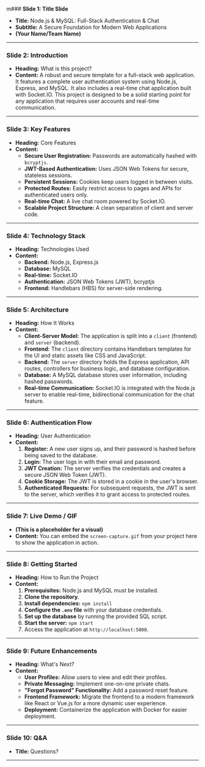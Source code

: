 m### **Slide 1: Title Slide**

- **Title:** Node.js & MySQL: Full-Stack Authentication & Chat
- **Subtitle:** A Secure Foundation for Modern Web Applications
- **(Your Name/Team Name)**

---

### **Slide 2: Introduction**

- **Heading:** What is this project?
- **Content:** A robust and secure template for a full-stack web application. It features a complete user authentication system using Node.js, Express, and MySQL. It also includes a real-time chat application built with Socket.IO. This project is designed to be a solid starting point for any application that requires user accounts and real-time communication.

---

### **Slide 3: Key Features**

- **Heading:** Core Features
- **Content:**
  - **Secure User Registration:** Passwords are automatically hashed with `bcryptjs`.
  - **JWT-Based Authentication:** Uses JSON Web Tokens for secure, stateless sessions.
  - **Persistent Sessions:** Cookies keep users logged in between visits.
  - **Protected Routes:** Easily restrict access to pages and APIs for authenticated users only.
  - **Real-time Chat:** A live chat room powered by Socket.IO.
  - **Scalable Project Structure:** A clean separation of client and server code.

---

### **Slide 4: Technology Stack**

- **Heading:** Technologies Used
- **Content:**
  - **Backend:** Node.js, Express.js
  - **Database:** MySQL
  - **Real-time:** Socket.IO
  - **Authentication:** JSON Web Tokens (JWT), bcryptjs
  - **Frontend:** Handlebars (HBS) for server-side rendering.

---

### **Slide 5: Architecture**

- **Heading:** How It Works
- **Content:**
  - **Client-Server Model:** The application is split into a `client` (frontend) and `server` (backend).
  - **Frontend:** The `client` directory contains Handlebars templates for the UI and static assets like CSS and JavaScript.
  - **Backend:** The `server` directory holds the Express application, API routes, controllers for business logic, and database configuration.
  - **Database:** A MySQL database stores user information, including hashed passwords.
  - **Real-time Communication:** Socket.IO is integrated with the Node.js server to enable real-time, bidirectional communication for the chat feature.

---

### **Slide 6: Authentication Flow**

- **Heading:** User Authentication
- **Content:**
  1.  **Register:** A new user signs up, and their password is
      hashed before being saved to the database.
  2.  **Login:** The user logs in with their email and password.
  3.  **JWT Creation:** The server verifies the credentials and creates a secure JSON Web Token (JWT).
  4.  **Cookie Storage:** The JWT is stored in a cookie in the user's browser.
  5.  **Authenticated Requests:** For subsequent requests, the JWT is sent to the server, which verifies it to grant access to protected routes.

---

### **Slide 7: Live Demo / GIF**

- **(This is a placeholder for a visual)**
- **Content:** You can embed the `screen-capture.gif` from your project here to show the application in action.

---

### **Slide 8: Getting Started**

- **Heading:** How to Run the Project
- **Content:**
  1.  **Prerequisites:** Node.js and MySQL must be installed.
  2.  **Clone the repository.**
  3.  **Install dependencies:** `npm install`
  4.  **Configure the `.env` file** with your database credentials.
  5.  **Set up the database** by running the provided SQL script.
  6.  **Start the server:** `npm start`
  7.  Access the application at `http://localhost:5000`.

---

### **Slide 9: Future Enhancements**

- **Heading:** What's Next?
- **Content:**
  - **User Profiles:** Allow users to view and edit their profiles.
  - **Private Messaging:** Implement one-on-one private chats.
  - **"Forgot Password" Functionality:** Add a password reset feature.
  - **Frontend Framework:** Migrate the frontend to a modern framework like React or Vue.js for a more dynamic user experience.
  - **Deployment:** Containerize the application with Docker for easier deployment.

---

### **Slide 10: Q&A**

- **Title:** Questions?

---
